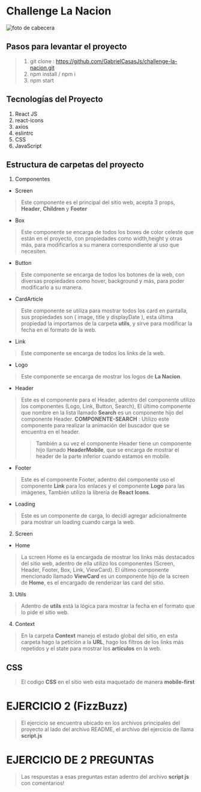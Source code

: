 # Challenge La Nacion
![foto de cabecera](https://www.noticiasgratis.com/wp-content/uploads/2019/11/Diario-La-Naci%C3%B3n-Noticias-Gratis.jpg)
## Pasos para levantar el proyecto

> 1) git clone : https://github.com/GabrielCasasJs/challenge-la-nacion.git
> 2) npm install / npm i
> 3) npm start

## Tecnologías del Proyecto
1. React JS
2. react-icons
3. axios
4. eslintrc
5. CSS
6. JavaScript

## Estructura de carpetas del proyecto
1. Componentes
  * Screen
  > Este componente es el principal del sitio web, acepta 3 props, **Header**, **Children** y **Footer**
  * Box
  > Este componente se encarga de todos los boxes de color celeste que están en el proyecto, con propiedades como width,height y otras más, para modificarlos a su manera correspondiente al uso que necesiten.
  * Button
  > Este componente se encarga de todos los botones de la web, con diversas propiedades como hover, background y más, para poder modificarlo a su manera.
  * CardArticle
  > Este componente se utiliza para mostrar todos los card en pantalla, sus propiedades son ( image, title y displayDate ), esta última propiedad la importamos de la carpeta **utils**, y sirve para modificar la fecha en el formato de la web.
  * Link
  > Este componente se encarga de todos los links de la web.
  * Logo
  > Este componente se encarga de mostrar los logos de **La Nacion**.
  * Header
  > Este es el componente para el Header, adentro del componente utilizo los componentes (Logo, Link, Button, Search), El último componente que nombre en la lista llamado **Search** es un componente hijo del componente Header.
   **COMPONENTE-SEARCH** : Utilizo este componente para realizar la animación del buscador que se encuentra en el header.
   >> También a su vez el componente Header tiene un componente hijo llamado **HeaderMobile**, que se encarga de mostrar el header de la parte inferior cuando estamos en mobile.
  * Footer
  > Este es el componente Footer, adentro del componente uso el componente **Link** para los enlaces y el componente **Logo** para las imágenes, También utilizo la librería de **React Icons**.
  * Loading
  > Este es un componente de carga, lo decidí agregar adicionalmente para mostrar un loading cuando carga la web.

2. Screen
  * Home
  > La screen Home es la encargada de mostrar los links más destacados del sitio web, adentro de ella utilizo los componentes (Screen, Header, Footer, Box, Link, ViewCard).
  > El último componente mencionado llamado **ViewCard** es un componente hijo de la screen de **Home**, es el encargado de renderizar las card del sitio.

3. Utils
  > Adentro de **utils** está la lógica para mostrar la fecha en el formato que lo pide el sitio web.

4. Context
  > En la carpeta **Context** manejo el estado global del sitio, en esta carpeta hago la petición a la **URL**, hago los filtros de los links más repetidos y el state para mostrar los **artículos** en la web.

## CSS

> El codigo **CSS** en el sitio web esta maquetado de manera **mobile-first**

# EJERCICIO 2 (FizzBuzz)
  > El ejercicio se encuentra ubicado en los archivos principales del proyecto al lado del archivo README, el archivo del ejercicio de llama **script.js**

# EJERCICIO DE 2 PREGUNTAS
 > Las respuestas a esas preguntas estan adentro del archivo **script js** con comentarios!